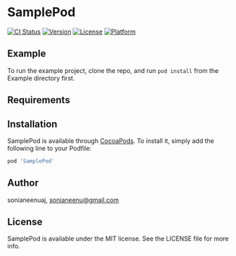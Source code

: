 # SamplePod

[![CI Status](https://img.shields.io/travis/sonianeenuaj/SamplePod.svg?style=flat)](https://travis-ci.org/sonianeenuaj/SamplePod)
[![Version](https://img.shields.io/cocoapods/v/SamplePod.svg?style=flat)](https://cocoapods.org/pods/SamplePod)
[![License](https://img.shields.io/cocoapods/l/SamplePod.svg?style=flat)](https://cocoapods.org/pods/SamplePod)
[![Platform](https://img.shields.io/cocoapods/p/SamplePod.svg?style=flat)](https://cocoapods.org/pods/SamplePod)

## Example

To run the example project, clone the repo, and run `pod install` from the Example directory first.

## Requirements

## Installation

SamplePod is available through [CocoaPods](https://cocoapods.org). To install
it, simply add the following line to your Podfile:

```ruby
pod 'SamplePod'
```

## Author

sonianeenuaj, sonianeenu@gmail.com

## License

SamplePod is available under the MIT license. See the LICENSE file for more info.
